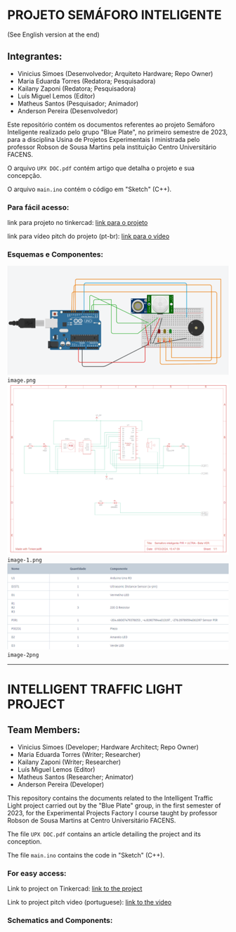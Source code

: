 # PROJETO SEMÁFORO INTELIGENTE
(See English version at the end)

## Integrantes:
- Vinicius Simoes       (Desenvolvedor; Arquiteto Hardware; Repo Owner)
- Maria Eduarda Torres  (Redatora; Pesquisadora)
- Kailany Zaponi        (Redatora; Pesquisadora)
- Luís Miguel Lemos     (Editor)
- Matheus Santos        (Pesquisador; Animador)
- Anderson Pereira      (Desenvolvedor)

Este repositório contém os documentos referentes ao projeto Semáforo Inteligente realizado pelo grupo "Blue Plate", no primeiro semestre de 2023, para a disciplina Usina de Projetos Experimentais I ministrada pelo professor Robson de Sousa Martins pela instituição Centro Universitário FACENS.
 
 O arquivo `UPX DOC.pdf` contém artigo que detalha o projeto e sua concepção.

 O arquivo `main.ino` contém o código em "Sketch" (C++).

### Para fácil acesso:
link para projeto no tinkercad:
[link para o projeto](https://www.tinkercad.com/things/7HMZiGZjpSF-semaforo-inteligente-pir-ultra-beta-ver?sharecode=8qoPBlD2Kc1PV7ExstNJ5h4jHKgel1JORMpSxZm7BsE)

link para vídeo pitch do projeto (pt-br):
[link para o vídeo](https://youtu.be/r7Uv0IGvRPQ?si=xWfFHKO5xU9oqK-p)

### Esquemas e Componentes:
![alt text](image.png) `image.png`
![alt text](image-1.png) `image-1.png`
![alt text](image-2.png) `image-2png`

_______________________________________________________________________________________________________________________________________________

# INTELLIGENT TRAFFIC LIGHT PROJECT


## Team Members:
- Vinicius Simoes       (Developer; Hardware Architect; Repo Owner)
- Maria Eduarda Torres  (Writer; Researcher)
- Kailany Zaponi        (Writer; Researcher)
- Luís Miguel Lemos     (Editor)
- Matheus Santos        (Researcher; Animator)
- Anderson Pereira      (Developer)

This repository contains the documents related to the Intelligent Traffic Light project carried out by the "Blue Plate" group, in the first semester of 2023, for the Experimental Projects Factory I course taught by professor Robson de Sousa Martins at Centro Universitário FACENS.

The file `UPX DOC.pdf` contains an article detailing the project and its conception.

The file `main.ino` contains the code in "Sketch" (C++).

### For easy access:
Link to project on Tinkercad:
[link to the project](https://www.tinkercad.com/things/7HMZiGZjpSF-semaforo-inteligente-pir-ultra-beta-ver?sharecode=8qoPBlD2Kc1PV7ExstNJ5h4jHKgel1JORMpSxZm7BsE)

Link to project pitch video (portuguese):
[link to the video](https://youtu.be/r7Uv0IGvRPQ?si=xWfFHKO5xU9oqK-p)

### Schematics and Components:

